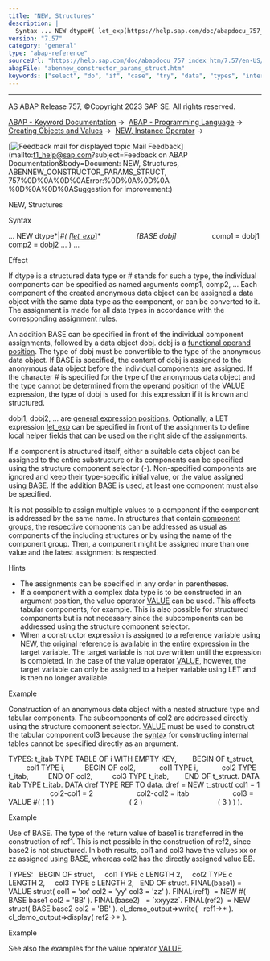 ```yaml
---
title: "NEW, Structures"
description: |
  Syntax ... NEW dtype#( let_exp(https://help.sap.com/doc/abapdocu_757_index_htm/7.57/en-US/abaplet.htm) BASE dobj comp1 = dobj1 comp2 = dobj2 ... ) ... Effect If dtype is a structured data type or # stands for such a type, the individual components can be specified as named argu
version: "7.57"
category: "general"
type: "abap-reference"
sourceUrl: "https://help.sap.com/doc/abapdocu_757_index_htm/7.57/en-US/abennew_constructor_params_struct.htm"
abapFile: "abennew_constructor_params_struct.htm"
keywords: ["select", "do", "if", "case", "try", "data", "types", "internal-table", "abennew", "constructor", "params", "struct"]
---
```


* * *

AS ABAP Release 757, ©Copyright 2023 SAP SE. All rights reserved.

[ABAP - Keyword Documentation](https://help.sap.com/doc/abapdocu_757_index_htm/7.57/en-US/abenabap.htm) →  [ABAP - Programming Language](https://help.sap.com/doc/abapdocu_757_index_htm/7.57/en-US/abenabap_reference.htm) →  [Creating Objects and Values](https://help.sap.com/doc/abapdocu_757_index_htm/7.57/en-US/abencreate_objects.htm) →  [NEW, Instance Operator](https://help.sap.com/doc/abapdocu_757_index_htm/7.57/en-US/abenconstructor_expression_new.htm) → 

 [![](Mail.gif?object=Mail.gif&sap-language=EN "Feedback mail for displayed topic") Mail Feedback](mailto:f1_help@sap.com?subject=Feedback on ABAP Documentation&body=Document: NEW, Structures, ABENNEW_CONSTRUCTOR_PARAMS_STRUCT, 757%0D%0A%0D%0AError:%0D%0A%0D%0A
%0D%0A%0D%0ASuggestion for improvement:)

NEW, Structures

Syntax

... NEW dtype*|*#( *\[*[let\_exp](https://help.sap.com/doc/abapdocu_757_index_htm/7.57/en-US/abaplet.htm)*\]*
                 *\[*BASE dobj*\]*
                 comp1 = dobj1 comp2 = dobj2 ... ) ...

Effect

If dtype is a structured data type or # stands for such a type, the individual components can be specified as named arguments comp1, comp2, ... Each component of the created anonymous data object can be assigned a data object with the same data type as the component, or can be converted to it. The assignment is made for all data types in accordance with the corresponding [assignment rules](https://help.sap.com/doc/abapdocu_757_index_htm/7.57/en-US/abenconversion_rules.htm).

An addition BASE can be specified in front of the individual component assignments, followed by a data object dobj. dobj is a [functional operand position](https://help.sap.com/doc/abapdocu_757_index_htm/7.57/en-US/abenfunctional_position_glosry.htm "Glossary Entry"). The type of dobj must be convertible to the type of the anonymous data object. If BASE is specified, the content of dobj is assigned to the anonymous data object before the individual components are assigned. If the character # is specified for the type of the anonymous data object and the type cannot be determined from the operand position of the VALUE expression, the type of dobj is used for this expression if it is known and structured.

dobj1, dobj2, ... are [general expression positions](https://help.sap.com/doc/abapdocu_757_index_htm/7.57/en-US/abengeneral_expr_position_glosry.htm "Glossary Entry"). Optionally, a LET expression [let\_exp](https://help.sap.com/doc/abapdocu_757_index_htm/7.57/en-US/abaplet.htm) can be specified in front of the assignments to define local helper fields that can be used on the right side of the assignments.

If a component is structured itself, either a suitable data object can be assigned to the entire substructure or its components can be specified using the structure component selector (\-). Non-specified components are ignored and keep their type-specific initial value, or the value assigned using BASE. If the addition BASE is used, at least one component must also be specified.

It is not possible to assign multiple values to a component if the component is addressed by the same name. In structures that contain [component groups](https://help.sap.com/doc/abapdocu_757_index_htm/7.57/en-US/abencomponent_group_glosry.htm "Glossary Entry"), the respective components can be addressed as usual as components of the including structures or by using the name of the component group. Then, a component might be assigned more than one value and the latest assignment is respected.

Hints

-   The assignments can be specified in any order in parentheses.
-   If a component with a complex data type is to be constructed in an argument position, the value operator [VALUE](https://help.sap.com/doc/abapdocu_757_index_htm/7.57/en-US/abenconstructor_expression_value.htm) can be used. This affects tabular components, for example. This is also possible for structured components but is not necessary since the subcomponents can be addressed using the structure component selector.
-   When a constructor expression is assigned to a reference variable using NEW, the original reference is available in the entire expression in the target variable. The target variable is not overwritten until the expression is completed. In the case of the value operator [VALUE](https://help.sap.com/doc/abapdocu_757_index_htm/7.57/en-US/abenvalue_constructor_params_struc.htm), however, the target variable can only be assigned to a helper variable using LET and is then no longer available.

Example

Construction of an anonymous data object with a nested structure type and tabular components. The subcomponents of col2 are addressed directly using the structure component selector. [VALUE](https://help.sap.com/doc/abapdocu_757_index_htm/7.57/en-US/abenconstructor_expression_value.htm) must be used to construct the tabular component col3 because the [syntax](https://help.sap.com/doc/abapdocu_757_index_htm/7.57/en-US/abennew_constructor_params_itab.htm) for constructing internal tables cannot be specified directly as an argument.

TYPES: t\_itab TYPE TABLE OF i WITH EMPTY KEY,
       BEGIN OF t\_struct,
         col1 TYPE i,
         BEGIN OF col2,
           col1 TYPE i,
           col2 TYPE t\_itab,
         END OF col2,
         col3 TYPE t\_itab,
       END OF t\_struct.
DATA itab TYPE t\_itab.
DATA dref TYPE REF TO data.
dref = NEW t\_struct( col1 = 1
                     col2-col1 = 2
                     col2-col2 = itab
                     col3 = VALUE #( ( 1 )
                                     ( 2 )
                                     ( 3 ) ) ).

Example

Use of BASE. The type of the return value of base1 is transferred in the construction of ref1. This is not possible in the construction of ref2, since base2 is not structured. In both results, col1 and col3 have the values xx or zz assigned using BASE, whereas col2 has the directly assigned value BB.

TYPES:
  BEGIN OF struct,
    col1 TYPE c LENGTH 2,
    col2 TYPE c LENGTH 2,
    col3 TYPE c LENGTH 2,
  END OF struct.
FINAL(base1) = VALUE struct( col1 = 'xx' col2 = 'yy' col3 = 'zz' ).
FINAL(ref1)  = NEW #( BASE base1 col2 = 'BB' ).
FINAL(base2)   = \`xxyyzz\`.
FINAL(ref2)  = NEW struct( BASE base2 col2 = 'BB' ).
cl\_demo\_output=>write(   ref1->\* ).
cl\_demo\_output=>display( ref2->\* ).

Example

See also the examples for the value operator [VALUE](https://help.sap.com/doc/abapdocu_757_index_htm/7.57/en-US/abenvalue_constructor_params_struc.htm).